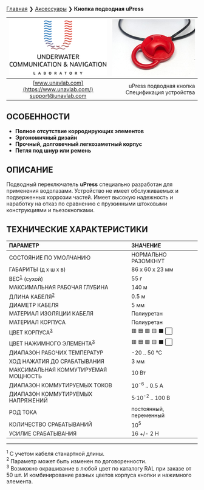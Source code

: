 [Главная](/README_RU) ❯ [Аксессуары](/accessories_ru) ❯ **Кнопка подводная uPress**

<div style="page-break-after: always;"></div>

| ![logo](/documentation/sm_logo.png) | ![logo](/documentation/redbutton.png) |
| :---: | ---: |
| [www.unavlab.com](https://www.unavlab.com/) <br/> [support@unavlab.com](mailto:support@unavlab.com) | uPress подводная кнопка <br/> Спецификация устройства |

## ОСОБЕННОСТИ

* **Полное отсутствие корродирующих элементов**
* **Эргономичный дизайн**
* **Прочный, долговечный легкозаметный корпус**
* **Петля под шнур или ремень**

## ОПИСАНИЕ

Подводный переключатель **uPress** специально разработан для применения водолазами. Устройство не имеет обслуживаемых и подверженных коррозии частей.
Имеет высокую надежность и наработку на отказ по сравнению с пружинными штоковыми конструкциями и пьезокнопками.
  
<div style="page-break-after: always;"></div>

## ТЕХНИЧЕСКИЕ ХАРАКТЕРИСТИКИ

| ПАРАМЕТР | ЗНАЧЕНИЕ |
| :--- | :--- |
| СОСТОЯНИЕ ПО УМОЛЧАНИЮ | НОРМАЛЬНО РАЗОМКНУТ |
| ГАБАРИТЫ (д х ш х в)| 86 x 60 x 23 мм |
| ВЕС<sup>[1](#fn1)</sup> (сухой) | 55 г |
| МАКСИМАЛЬНАЯ РАБОЧАЯ ГЛУБИНА | 140 м |
| ДЛИНА КАБЕЛЯ<sup>[2](#fn2)</sup> | 0.5 м |
| ДИАМЕТР КАБЕЛЯ | 5 мм |
| МАТЕРИАЛ ИЗОЛЯЦИИ КАБЕЛЯ | Полиуретан |
| МАТЕРИАЛ КОРПУСА | Полиуретан |
| ЦВЕТ КОРПУСА<sup>[3](#fn3)</sup> | 🟥 🟦 🟩 🟨 ⬛ ⬜ |
| ЦВЕТ НАЖИМНОГО ЭЛЕМЕНТА<sup>[3](#fn3)</sup> | 🟥 🟦 🟩 🟨 ⬛ ⬜ |
| ДИАПАЗОН РАБОЧИХ ТЕМПЕРАТУР | -20 .. 50 °С |
| ХОД НАЖАТИЯ ДО СРАБАТЫВАНИЯ | 3 мм |
| МАКСИМАЛЬНАЯ КОММУТИРУЕМАЯ МОЩНОСТЬ | 10 Вт |
| ДИАПАЗОН КОММУТИРУЕМЫХ ТОКОВ | 10<sup>-6</sup> .. 0.5 A |
| ДИАПАЗОН КОММУТИРУЕМЫХ НАПРЯЖЕНИЙ | 5·10<sup>-2</sup> .. 100 В |
| РОД ТОКА | постоянный, переменный |
| КОЛИЧЕСТВО СРАБАТЫВАНИЙ | 10<sup>5</sup> | 
| УСИЛИЕ СРАБАТЫВАНИЯ | 16 +/- 2 Н |

________________  
<a name="fn1"><sup>1</sup></a> С учетом кабеля станартной длины.  
<a name="fn2"><sup>2</sup></a> Параметр может быть изменен по договоренности.  
<a name="fn3"><sup>3</sup></a> Возможно окрашивание в любой цвет по каталогу RAL при заказе от 50 шт. И комбинирование разных цветов корпуса кнопки и нажимного элемента. 

<div style="page-break-after: always;"></div>


